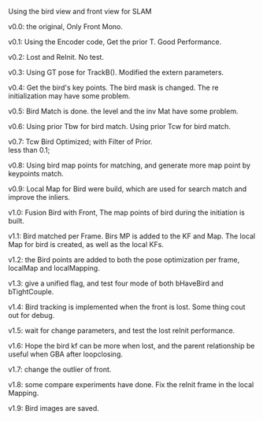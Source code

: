 Using the bird view and front view for SLAM

v0.0:
the original, Only Front Mono.

v0.1:
Using the Encoder code, Get the prior T. Good Performance.

v0.2:
Lost and ReInit. No test. 

v0.3:
Using GT pose for TrackB(). Modified the extern parameters.

v0.4:
Get the bird's key points. The bird mask is changed. The re initialization may have some problem.

v0.5:
Bird Match is done. the level and the inv Mat have some problem.

v0.6:
Using prior Tbw for bird match. 
Using prior Tcw for bird match. 

v0.7:
Tcw Bird Optimized; with Filter of Prior.  
less than 0.1;

v0.8:
Using bird map points for matching, and generate more map point by keypoints match.

v0.9:
Local Map for Bird were build, which are used for search match and improve the inliers.

v1.0:
Fusion Bird with Front, The map points of bird during the initiation is built.

v1.1:
Bird matched per Frame. Birs MP is added to the KF and Map.
The local Map for bird is created, as well as the local KFs.

v1.2:
the Bird points are added to both the pose optimization per frame, localMap and localMapping.

v1.3:
give a unified flag, and test four mode of both bHaveBird and bTightCouple.

v1.4:
Bird tracking is implemented when the front is lost. Some thing cout out for debug.

v1.5:
wait for change parameters, and test the lost reInit performance.

v1.6:
Hope the bird kf can be more when lost, and the parent relationship be useful when GBA after loopclosing.

v1.7:
change the outlier of front.

v1.8:
some compare experiments have done. Fix the reInit frame in the local Mapping.

v1.9:
Bird images are saved.